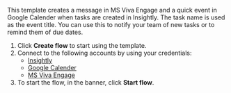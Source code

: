 This template creates a message in MS Viva Engage and a quick event in Google Calender when tasks are created in Insightly. The task name is used as the event title. You can use this to notify your team of new tasks or to remind them of due dates.

1. Click **Create flow** to start using the template.
2. Connect to the following accounts by using your credentials:
   - [Insightly](https://www.ibm.com/docs/en/app-connect/containers_cd?topic=apps-insightly)
   - [Google Calender](https://www.ibm.com/docs/en/app-connect/containers_cd?topic=apps-google-calender)
   - [MS Viva Engage](https://www.ibm.com/docs/en/app-connect/containers_cd?topic=apps-microsoft-viva-engage) 
3. To start the flow, in the banner, click **Start flow**.